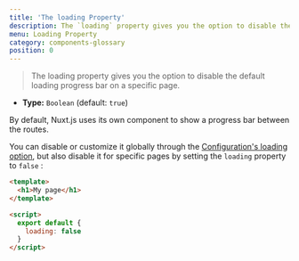 ```yaml
---
title: 'The loading Property'
description: The `loading` property gives you the option to disable the default loading progress bar on a specific page.
menu: Loading Property
category: components-glossary
position: 0
---
```


> The loading property gives you the option to disable the default loading progress bar on a specific page.

- **Type:** `Boolean` (default: `true`)

By default, Nuxt.js uses its own component to show a progress bar between the routes.

You can disable or customize it globally through the [Configuration's loading option](/docs/2.x/configuration-glossary/configuration-loading), but also disable it for specific pages by setting the `loading` property to `false` :

```html
<template>
  <h1>My page</h1>
</template>

<script>
  export default {
    loading: false
  }
</script>
```
